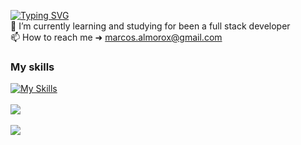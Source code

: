 [![Typing SVG](https://readme-typing-svg.demolab.com?font=&weight=900&size=25&pause=1000&width=435&lines=Hey+%F0%9F%91%8B%2C+I'm+Marcos)](https://git.io/typing-svg) <br>
🚀 I’m currently learning and studying for been a full stack developer<br>📫 How to reach me ➜ marcos.almorox@gmail.com

### My skills
[![My Skills](https://skillicons.dev/icons?i=js,ts,tailwind,nodejs,astro,react,php,cs,java,py,mysql,git,npm)](https://skillicons.dev)
<br></br>
![](https://github-readme-stats.vercel.app/api?username=malmorox&theme=react&hide_border=false&include_all_commits=true&count_private=false)
<br></br>
<img align="left" src="https://visitor-badge.laobi.icu/badge?page_id=malmorox.malmorox&"  />
